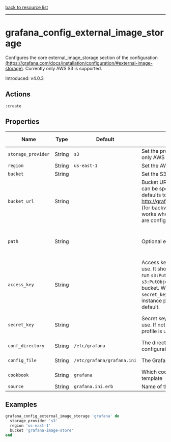[back to resource list](https://github.com/sous-chefs/grafana#resources)

---

# grafana\_config\_external\_image\_storage

Configures the core external\_image\_storage section of the configuration [(https://grafana.com/docs/installation/configuration/#external-image-storage)](https://grafana.com/docs/installation/configuration/#external-image-storage). Currently only AWS S3 is supported.

Introduced: v4.0.3

## Actions

`:create`

## Properties

| Name                      | Type        |  Default                                  | Description                                               | Allowed Values
| ------------------------- | ----------- | ----------------------------------------- | --------------------------------------------------------- | --------------- |
| `storage_provider`        | String      | `s3`                                      | Set the provider here. Currently only AWS S3 is supported| s3
| `region `                 | String      | `us-east-1`                               | Set the AWS region |
| `bucket`                  | String      |                                           | Set the S3 bucket name                     |
| `bucket_url`              | String      |                                           | Bucket URL for S3. AWS region can be specified within URL or defaults to ‘us-east-1’, e.g. - http://grafana.s3.amazonaws.com/    (for backward compatibility, only works when no bucket or region are configured)      |
| `path`                    | String      |                                           | Optional extra path inside bucket     | Valid path inside the S3 bucket
| `access_key`              | String      |                                           | Access key for the aws account to use. It should have permissions to run `s3:PutObject` and `s3:PutObjectAcl` actionson the S3 bucket. Works along with `secret_key`. If not specified IAM instance profile is used instead by default.| Valid AWS secret key
| `secret_key`              | String      |                                           | Secret key for the aws account to use. If not specified IAM instance profile is used instead by default.| Valid AWS access key
| `conf_directory`          | String      | `/etc/grafana`                            | The directory where the Grafana configuration resides     | Valid directory
| `config_file`             | String      | `/etc/grafana/grafana.ini`                | The Grafana configuration file                            | Valid file path
| `cookbook`                | String      | `grafana`                                 | Which cookbook to look in for the template                |
| `source`                  | String      | `grafana.ini.erb`                         | Name of the template                                      |

## Examples


```ruby
grafana_config_external_image_storage 'grafana' do
  storage_provider 's3'
  region 'us-east-1'
  bucket 'grafana-image-store'
end
```
